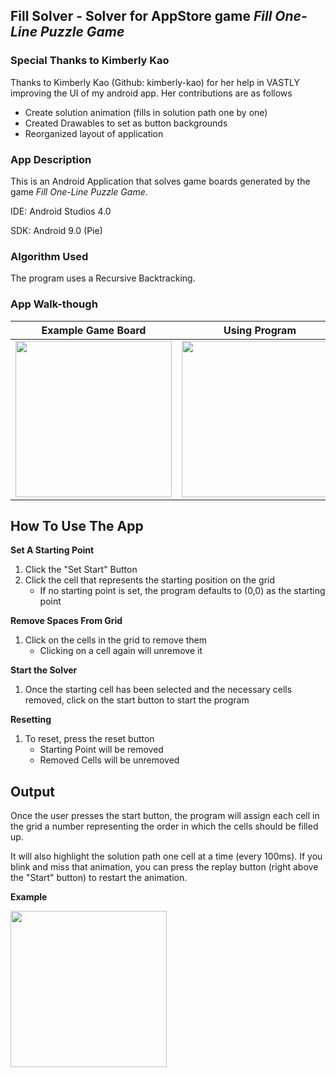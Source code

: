 ## Fill Solver - Solver for AppStore game *Fill One-Line Puzzle Game*
### Special Thanks to Kimberly Kao ###
Thanks to Kimberly Kao (Github: kimberly-kao) for her help in VASTLY improving the UI of my android app. 
Her contributions are as follows
   - Create solution animation (fills in solution path one by one)
   - Created Drawables to set as button backgrounds
   - Reorganized layout of application 

### App Description
This is an Android Application that solves game boards generated by the game *Fill One-Line Puzzle Game*. 

IDE: Android Studios 4.0

SDK: Android 9.0 (Pie)

### Algorithm Used
The program uses a Recursive Backtracking. 

### App Walk-though
Example Game Board         |  Using Program
:-------------------------:|:-------------------------:
<img src="https://github.com/samliu000/FillSolver/blob/master/ReadMeAssets/ExampleGameBoard.PNG" width=250><br>  |  <img src="https://github.com/samliu000/FillSolver/blob/master/ReadMeAssets/Demo.gif" width=250><br>

## How To Use The App
**Set A Starting Point**
1. Click the "Set Start" Button
2. Click the cell that represents the starting position on the grid
   - If no starting point is set, the program defaults to (0,0) as the starting point
  
**Remove Spaces From Grid**
1. Click on the cells in the grid to remove them
   - Clicking on a cell again will unremove it
   
**Start the Solver**
1. Once the starting cell has been selected and the necessary cells removed, click on the start button to start the program

**Resetting**
1. To reset, press the reset button
   - Starting Point will be removed
   - Removed Cells will be unremoved
   
## Output
Once the user presses the start button, the program will assign each cell in the grid a number representing the order in which the cells should be filled up. 

It will also highlight the solution path one cell at a time (every 100ms). If you blink and miss that animation, you can press the replay button (right above the "Start" button) to restart the animation.

**Example**

<img src="https://github.com/samliu000/FillSolver/blob/master/ReadMeAssets/answerExampleWithHighlight.png" width=250><br>
